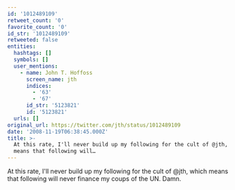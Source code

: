 ```yaml
---
id: '1012489109'
retweet_count: '0'
favorite_count: '0'
id_str: '1012489109'
retweeted: false
entities:
  hashtags: []
  symbols: []
  user_mentions:
    - name: John T. Hoffoss
      screen_name: jth
      indices:
        - '63'
        - '67'
      id_str: '5123821'
      id: '5123821'
  urls: []
original_url: https://twitter.com/jth/status/1012489109
date: '2008-11-19T06:38:45.000Z'
title: >-
  At this rate, I'll never build up my following for the cult of @jth, which
  means that following will…
---
```


At this rate, I'll never build up my following for the cult of @jth, which means that following will never finance my coups of the UN. Damn.